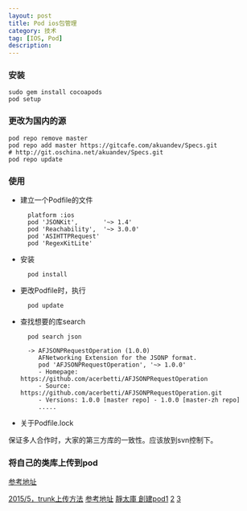 ```yaml
---
layout: post
title: Pod ios包管理
category: 技术
tag: [IOS, Pod]
description:  
---
```


### 安装

	sudo gem install cocoapods
	pod setup

### 更改为国内的源

	pod repo remove master
	pod repo add master https://gitcafe.com/akuandev/Specs.git
	# http://git.oschina.net/akuandev/Specs.git
	pod repo update

### 使用

- 建立一个Podfile的文件

		platform :ios
		pod 'JSONKit',       '~> 1.4'
		pod 'Reachability',  '~> 3.0.0'
		pod 'ASIHTTPRequest'
		pod 'RegexKitLite'

- 安装
	
		pod install
	
- 更改Podfile时，执行

		pod update
	
- 查找想要的库search
	
		pod search json
		
		-> AFJSONPRequestOperation (1.0.0)
		   AFNetworking Extension for the JSONP format.
		   pod 'AFJSONPRequestOperation', '~> 1.0.0'
		   - Homepage: https://github.com/acerbetti/AFJSONPRequestOperation
		   - Source:   https://github.com/acerbetti/AFJSONPRequestOperation.git
		   - Versions: 1.0.0 [master repo] - 1.0.0 [master-zh repo]
		   .....

- 关于Podfile.lock
	
保证多人合作时，大家的第三方库的一致性。应该放到svn控制下。

### 将自己的类库上传到pod

[参考地址](http://www.360doc.com/content/14/0309/10/11029609_358969425.shtml)

[2015/5，trunk上传方法](http://yulingtianxia.com/blog/2014/05/26/publish-your-pods-on-cocoapods-with-trunk/)
[参考地址](http://www.cnblogs.com/brycezhang/p/4117180.html)
[靜太庫 創建pod1](http://blog.sigmapoint.pl/developing-static-library-for-ios-with-cocoapods/)
[2](http://blog.sigmapoint.pl/automatic-build-of-static-library-for-ios-for-many-architectures/)
[3](http://blog.sigmapoint.pl/avoiding-dependency-collisions-in-ios-static-library-managed-by-cocoapods/)
